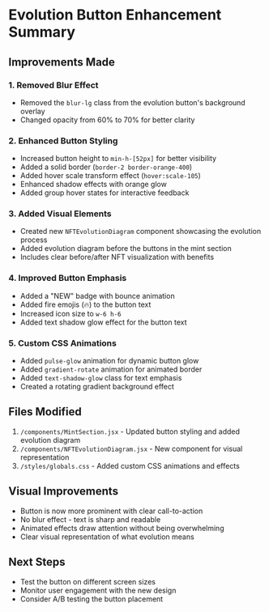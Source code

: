 # Evolution Button Enhancement Summary

## Improvements Made

### 1. Removed Blur Effect
- Removed the `blur-lg` class from the evolution button's background overlay
- Changed opacity from 60% to 70% for better clarity

### 2. Enhanced Button Styling
- Increased button height to `min-h-[52px]` for better visibility
- Added a solid border (`border-2 border-orange-400`)
- Added hover scale transform effect (`hover:scale-105`)
- Enhanced shadow effects with orange glow
- Added group hover states for interactive feedback

### 3. Added Visual Elements
- Created new `NFTEvolutionDiagram` component showcasing the evolution process
- Added evolution diagram before the buttons in the mint section
- Includes clear before/after NFT visualization with benefits

### 4. Improved Button Emphasis
- Added a "NEW" badge with bounce animation
- Added fire emojis (🔥) to the button text
- Increased icon size to `w-6 h-6`
- Added text shadow glow effect for the button text

### 5. Custom CSS Animations
- Added `pulse-glow` animation for dynamic button glow
- Added `gradient-rotate` animation for animated border
- Added `text-shadow-glow` class for text emphasis
- Created a rotating gradient background effect

## Files Modified
1. `/components/MintSection.jsx` - Updated button styling and added evolution diagram
2. `/components/NFTEvolutionDiagram.jsx` - New component for visual representation
3. `/styles/globals.css` - Added custom CSS animations and effects

## Visual Improvements
- Button is now more prominent with clear call-to-action
- No blur effect - text is sharp and readable
- Animated effects draw attention without being overwhelming
- Clear visual representation of what evolution means

## Next Steps
- Test the button on different screen sizes
- Monitor user engagement with the new design
- Consider A/B testing the button placement